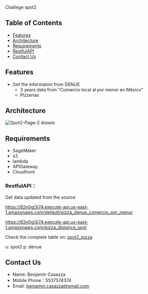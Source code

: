 Challege spot2
 
## Table of Contents

- [Features](#features)
- [Architecture](#architecture)
- [Requirements](#requirements)
- [RestfulAPI](#restfulapi)
- [Contact Us](#contact-us)

## Features

- Get the information from DENUE
  - 3 years data from "Comercio local al por menor en México"
  - Pizzerias


## Architecture
![Spot2-Page-2 drawio](https://user-images.githubusercontent.com/19912111/170401926-2ce61ea1-8433-4ac9-a139-b57d5ca1324f.png)

## Requirements
* SageMaker
* s3
* lambda 
* APIGateway
* Cloudfront

  
### RestfulAPI：
Get data updated from the source

https://82n0gj3j74.execute-api.us-east-1.amazonaws.com/default/pizza_denue_comercio_por_menor

https://82n0gj3j74.execute-api.us-east-1.amazonaws.com/pizza_distance_spot


Check the complete table on: 
[spot2_pizza](http://dldvdr5sermaf.cloudfront.net/)

u: spot2
p: denue

  
## Contact Us
- Name: Benjamin Casazza
- Mobile Phone：5537574374
- Email: benjamin.casazza@gmail.com



 
